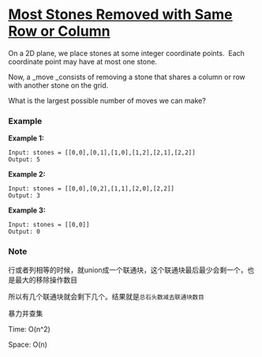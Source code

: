 # [Most Stones Removed with Same Row or Column](https://leetcode.com/problems/most-stones-removed-with-same-row-or-column/description/)

On a 2D plane, we place stones at some integer coordinate points.  Each coordinate point may have at most one stone.

Now, a _move _consists of removing a stone that shares a column or row with another stone on the grid.

What is the largest possible number of moves we can make?

### Example

**Example 1:**

```
Input: stones = [[0,0],[0,1],[1,0],[1,2],[2,1],[2,2]]
Output: 5
```

**Example 2:**

```
Input: stones = [[0,0],[0,2],[1,1],[2,0],[2,2]]
Output: 3
```

**Example 3:**

```
Input: stones = [[0,0]]
Output: 0
```

### Note

行或者列相等的时候，就union成一个联通块，这个联通块最后最少会剩一个，也是最大的移除操作数目

所以有几个联通块就会剩下几个。结果就是`总石头数减去联通块数目`

暴力并查集

Time: O\(n^2\)

Space: O\(n\)

